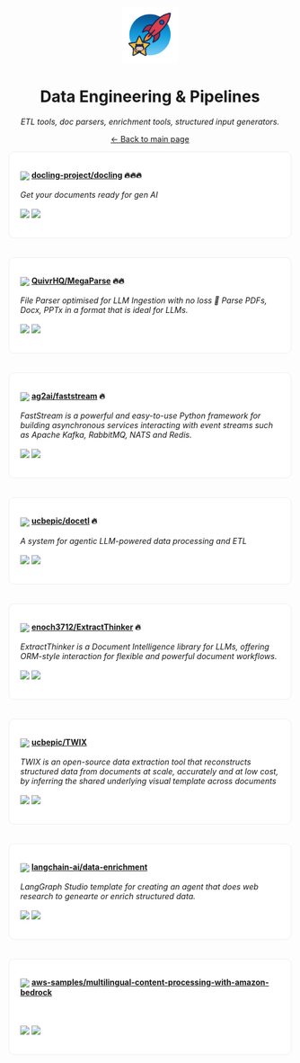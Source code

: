 <p align="center"><img src="../assets/awesome-logo.png" width="100" alt="Awesome Repos"/></p>
<h1 align="center">Data Engineering & Pipelines</h1>
<p align="center"><i>ETL tools, doc parsers, enrichment tools, structured input generators.</i></p>

<p align="center"><a href="../README.md">← Back to main page</a></p>

<div align="left" style="border:1px solid #eee; border-radius:10px; padding:18px 20px; background:#fff;">

<img src="https://avatars.githubusercontent.com/u/188446108?v=4" width="32" style="vertical-align:middle;"/> <strong><a href="https://github.com/docling-project/docling">docling-project/docling</a> 🔥🔥🔥</strong><br/><br/>
<em>Get your documents ready for gen AI</em><br/><br/>
<span>
<a href="https://github.com/docling-project/docling/stargazers"><img src="https://img.shields.io/github/stars/docling-project/docling?style=flat-square&labelColor=343b41"></a>
<a href="https://github.com/docling-project/docling/network/members"><img src="https://img.shields.io/github/forks/docling-project/docling?style=flat-square&labelColor=343b41"></a>
</span>
</div><br><br>

<div align="left" style="border:1px solid #eee; border-radius:10px; padding:18px 20px; background:#fff;">

<img src="https://avatars.githubusercontent.com/u/159330290?v=4" width="32" style="vertical-align:middle;"/> <strong><a href="https://github.com/QuivrHQ/MegaParse">QuivrHQ/MegaParse</a> 🔥🔥</strong><br/><br/>
<em>File Parser optimised for LLM Ingestion with no loss 🧠 Parse PDFs, Docx, PPTx in a format that is ideal for LLMs. </em><br/><br/>
<span>
<a href="https://github.com/QuivrHQ/MegaParse/stargazers"><img src="https://img.shields.io/github/stars/QuivrHQ/MegaParse?style=flat-square&labelColor=343b41"></a>
<a href="https://github.com/QuivrHQ/MegaParse/network/members"><img src="https://img.shields.io/github/forks/QuivrHQ/MegaParse?style=flat-square&labelColor=343b41"></a>
</span>
</div><br><br>

<div align="left" style="border:1px solid #eee; border-radius:10px; padding:18px 20px; background:#fff;">

<img src="https://avatars.githubusercontent.com/u/188122941?v=4" width="32" style="vertical-align:middle;"/> <strong><a href="https://github.com/ag2ai/faststream">ag2ai/faststream</a> 🔥</strong><br/><br/>
<em>FastStream is a powerful and easy-to-use Python framework for building asynchronous services interacting with event streams such as Apache Kafka, RabbitMQ, NATS and Redis.</em><br/><br/>
<span>
<a href="https://github.com/ag2ai/faststream/stargazers"><img src="https://img.shields.io/github/stars/ag2ai/faststream?style=flat-square&labelColor=343b41"></a>
<a href="https://github.com/ag2ai/faststream/network/members"><img src="https://img.shields.io/github/forks/ag2ai/faststream?style=flat-square&labelColor=343b41"></a>
</span>
</div><br><br>

<div align="left" style="border:1px solid #eee; border-radius:10px; padding:18px 20px; background:#fff;">

<img src="https://avatars.githubusercontent.com/u/88680502?v=4" width="32" style="vertical-align:middle;"/> <strong><a href="https://github.com/ucbepic/docetl">ucbepic/docetl</a> 🔥</strong><br/><br/>
<em>A system for agentic LLM-powered data processing and ETL</em><br/><br/>
<span>
<a href="https://github.com/ucbepic/docetl/stargazers"><img src="https://img.shields.io/github/stars/ucbepic/docetl?style=flat-square&labelColor=343b41"></a>
<a href="https://github.com/ucbepic/docetl/network/members"><img src="https://img.shields.io/github/forks/ucbepic/docetl?style=flat-square&labelColor=343b41"></a>
</span>
</div><br><br>

<div align="left" style="border:1px solid #eee; border-radius:10px; padding:18px 20px; background:#fff;">

<img src="https://avatars.githubusercontent.com/u/9283394?v=4" width="32" style="vertical-align:middle;"/> <strong><a href="https://github.com/enoch3712/ExtractThinker">enoch3712/ExtractThinker</a> 🔥</strong><br/><br/>
<em>ExtractThinker is a Document Intelligence library for LLMs, offering ORM-style interaction for flexible and powerful document workflows.</em><br/><br/>
<span>
<a href="https://github.com/enoch3712/ExtractThinker/stargazers"><img src="https://img.shields.io/github/stars/enoch3712/ExtractThinker?style=flat-square&labelColor=343b41"></a>
<a href="https://github.com/enoch3712/ExtractThinker/network/members"><img src="https://img.shields.io/github/forks/enoch3712/ExtractThinker?style=flat-square&labelColor=343b41"></a>
</span>
</div><br><br>

<div align="left" style="border:1px solid #eee; border-radius:10px; padding:18px 20px; background:#fff;">

<img src="https://avatars.githubusercontent.com/u/88680502?v=4" width="32" style="vertical-align:middle;"/> <strong><a href="https://github.com/ucbepic/TWIX">ucbepic/TWIX</a> </strong><br/><br/>
<em>TWIX is an open-source data extraction tool that reconstructs structured data from documents at scale, accurately and at low cost, by inferring the shared underlying visual template across documents</em><br/><br/>
<span>
<a href="https://github.com/ucbepic/TWIX/stargazers"><img src="https://img.shields.io/github/stars/ucbepic/TWIX?style=flat-square&labelColor=343b41"></a>
<a href="https://github.com/ucbepic/TWIX/network/members"><img src="https://img.shields.io/github/forks/ucbepic/TWIX?style=flat-square&labelColor=343b41"></a>
</span>
</div><br><br>

<div align="left" style="border:1px solid #eee; border-radius:10px; padding:18px 20px; background:#fff;">

<img src="https://avatars.githubusercontent.com/u/126733545?v=4" width="32" style="vertical-align:middle;"/> <strong><a href="https://github.com/langchain-ai/data-enrichment">langchain-ai/data-enrichment</a> </strong><br/><br/>
<em>LangGraph Studio template for creating an agent that does web research to genearte or enrich structured data.</em><br/><br/>
<span>
<a href="https://github.com/langchain-ai/data-enrichment/stargazers"><img src="https://img.shields.io/github/stars/langchain-ai/data-enrichment?style=flat-square&labelColor=343b41"></a>
<a href="https://github.com/langchain-ai/data-enrichment/network/members"><img src="https://img.shields.io/github/forks/langchain-ai/data-enrichment?style=flat-square&labelColor=343b41"></a>
</span>
</div><br><br>

<div align="left" style="border:1px solid #eee; border-radius:10px; padding:18px 20px; background:#fff;">

<img src="https://avatars.githubusercontent.com/u/8931462?v=4" width="32" style="vertical-align:middle;"/> <strong><a href="https://github.com/aws-samples/multilingual-content-processing-with-amazon-bedrock">aws-samples/multilingual-content-processing-with-amazon-bedrock</a> </strong><br/><br/>
<em></em><br/><br/>
<span>
<a href="https://github.com/aws-samples/multilingual-content-processing-with-amazon-bedrock/stargazers"><img src="https://img.shields.io/github/stars/aws-samples/multilingual-content-processing-with-amazon-bedrock?style=flat-square&labelColor=343b41"></a>
<a href="https://github.com/aws-samples/multilingual-content-processing-with-amazon-bedrock/network/members"><img src="https://img.shields.io/github/forks/aws-samples/multilingual-content-processing-with-amazon-bedrock?style=flat-square&labelColor=343b41"></a>
</span>
</div><br><br>

